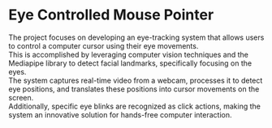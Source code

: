 <h1>Eye Controlled Mouse Pointer</h1>
The project focuses on developing an eye-tracking system that allows users to control a computer cursor using their eye movements.<br> 
This is accomplished by leveraging computer vision techniques and the Mediapipe library to detect facial landmarks, specifically focusing on the eyes.<br>  
The system captures real-time video from a webcam, processes it to detect eye positions, and translates these positions into cursor movements on the screen.<br>  
Additionally, specific eye blinks are recognized as click actions, making the system an innovative solution for hands-free computer interaction.<br> 
